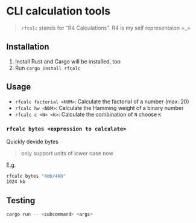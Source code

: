# CLI calculation tools

> `rfcalc` stands for "R4 Calculations". R4 is my self representaion =_=

## Installation

1. Install Rust and Cargo will be installed, too
2. Run `cargo install rfcalc`

## Usage

- `rfcalc factorial <NUM>`: Calculate the factorial of a number (max: 20)
- `rfcalc hw <NUM>`: Calculate the Hamming weight of a binary number
- `rfcalc c <N> <K>`: Calculate the combination of `N` choose `K`

### `rfcalc bytes <expression to calculate>`

Quickly devide bytes

> only support units of lower case now

E.g.

```bash
rfcalc bytes "4mb/4kb"
1024 kb
```

## Testing

```bash
cargo run -- <subcommand> <args>
```
